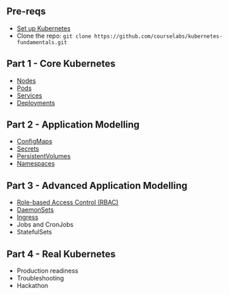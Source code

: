 ## Pre-reqs

 - [Set up Kubernetes](setup)
 - Clone the repo: `git clone https://github.com/courselabs/kubernetes-fundamentals.git`

## Part 1 - Core Kubernetes

- [Nodes](labs/nodes)
- [Pods](labs/pods)
- [Services](labs/services)
- [Deployments](labs/deployments)

## Part 2 - Application Modelling

- [ConfigMaps](labs/configmaps)
- [Secrets](labs/secrets)
- [PersistentVolumes](labs/persistentvolumes)
- [Namespaces](labs/namespaces)

## Part 3 - Advanced Application Modelling

- [Role-based Access Control (RBAC)](labs/rbac)
- [DaemonSets](labs/damonsets)
- [Ingress](labs/ingress)
- Jobs and CronJobs
- StatefulSets

## Part 4 - Real Kubernetes

- Production readiness
- Troubleshooting
- Hackathon